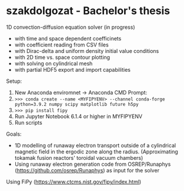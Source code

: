 # szakdolgozat - Bachelor's thesis

1D convection-diffusion equation solver (in progress)
- with time and space dependent coefficinets
- with coefficient reading from CSV files
- with Dirac-delta and uniform density initial value conditions
- with 2D time vs. space contour plotting
- with solving on cylindrical mesh
- with partial HDF5 export and import capabilities

Setup:
1. New Anaconda enviromnet -> Anaconda CMD Prompt:
2. `>>> conda create --name <MYFIPYENV> --channel conda-forge python=3.9.2 numpy scipy matplotlib future h5py`
3. `>>> pip install fipy`
4. Run Jupyter Notebook 6.1.4 or higher in MYFIPYENV
5. Run scripts

Goals:
- 1D modelling of runaway electron transport outside of a cylindrical magnetic field in the ergodic zone along the radius. (Approximating tokamak fusion reactors' toroidal vacuum chambers)
- Using runaway electron generation code from OSREP/Runaphys (https://github.com/osrep/Runaphys) as input for the solver

Using FiPy (https://www.ctcms.nist.gov/fipy/index.html)
